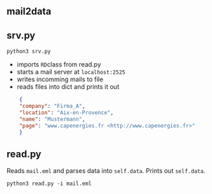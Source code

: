mail2data
---------

## srv.py


```shell
python3 srv.py
```
* imports `RD`class from read.py
* starts a mail server at `localhost:2525`
* writes incomming mails to file
* reads files into dict and prints it out

```json
	{
	"company": "Firma_A",
	"location": "Aix-en-Provence",
	"name": "Mustermann",
	"page": "www.capenergies.fr <http://www.capenergies.fr>"
	}
```
## read.py

Reads `mail.eml` and parses data into `self.data`. Prints out `self.data`.

```shell
python3 read.py -i mail.eml
```
